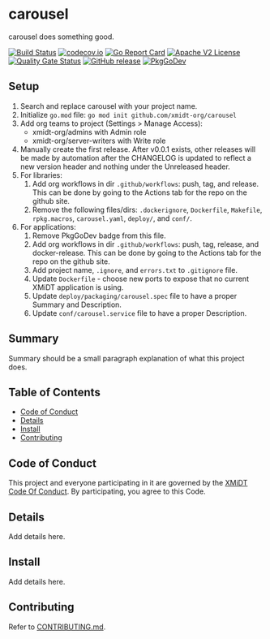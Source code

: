 # carousel

carousel does something good.

[![Build Status](https://travis-ci.com/xmidt-org/carousel.svg?branch=main)](https://travis-ci.com/xmidt-org/carousel)
[![codecov.io](http://codecov.io/github/xmidt-org/carousel/coverage.svg?branch=main)](http://codecov.io/github/xmidt-org/carousel?branch=main)
[![Go Report Card](https://goreportcard.com/badge/github.com/xmidt-org/carousel)](https://goreportcard.com/report/github.com/xmidt-org/carousel)
[![Apache V2 License](http://img.shields.io/badge/license-Apache%20V2-blue.svg)](https://github.com/xmidt-org/carousel/blob/main/LICENSE)
[![Quality Gate Status](https://sonarcloud.io/api/project_badges/measure?project=xmidt-org_PROJECT&metric=alert_status)](https://sonarcloud.io/dashboard?id=xmidt-org_PROJECT)
[![GitHub release](https://img.shields.io/github/release/xmidt-org/carousel.svg)](CHANGELOG.md)
[![PkgGoDev](https://pkg.go.dev/badge/github.com/xmidt-org/carousel)](https://pkg.go.dev/github.com/xmidt-org/carousel)

## Setup

1. Search and replace carousel with your project name.
1. Initialize `go.mod` file: `go mod init github.com/xmidt-org/carousel`
1. Add org teams to project (Settings > Manage Access): 
    - xmidt-org/admins with Admin role
    - xmidt-org/server-writers with Write role
1. Manually create the first release.  After v0.0.1 exists, other releases will be made by automation after the CHANGELOG is updated to reflect a new version header and nothing under the Unreleased header.
1. For libraries:
    1. Add org workflows in dir `.github/workflows`: push, tag, and release. This can be done by going to the Actions tab for the repo on the github site.
    1. Remove the following files/dirs: `.dockerignore`, `Dockerfile`, `Makefile`, `rpkg.macros`, `carousel.yaml`, `deploy/`, and `conf/`.
1. For applications:
    1. Remove PkgGoDev badge from this file.
    1. Add org workflows in dir `.github/workflows`: push, tag, release, and docker-release. This can be done by going to the Actions tab for the repo on the github site.
    1. Add project name, `.ignore`, and `errors.txt` to `.gitignore` file.
    1. Update `Dockerfile` - choose new ports to expose that no current XMiDT application is using.
    1. Update `deploy/packaging/carousel.spec` file to have a proper Summary and Description.
    1. Update `conf/carousel.service` file to have a proper Description.


## Summary

Summary should be a small paragraph explanation of what this project does.

## Table of Contents

- [Code of Conduct](#code-of-conduct)
- [Details](#details)
- [Install](#install)
- [Contributing](#contributing)

## Code of Conduct

This project and everyone participating in it are governed by the [XMiDT Code Of Conduct](https://xmidt.io/code_of_conduct/). 
By participating, you agree to this Code.

## Details

Add details here.

## Install

Add details here.

## Contributing

Refer to [CONTRIBUTING.md](CONTRIBUTING.md).
